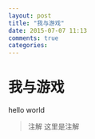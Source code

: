```yaml
---
layout: post
title: "我与游戏"
date: 2015-07-07 11:13
comments: true
categories: 
---
```

我与游戏
==================================

hello world

>注解
>这里是注解

